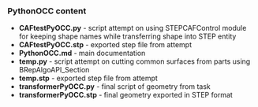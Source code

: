 ### PythonOCC content
- **CAFtestPyOCC.py** - script attempt on using STEPCAFControl module for keeping shape names while transferring shape into STEP entity
- **CAFtestPyOCC.stp** - exported step file from attempt
- **PythonOCC.md** - main documentation
- **temp.py** - script attempt on cutting common surfaces from parts using BRepAlgoAPI_Section
- **temp.stp** - exported step file from attempt
- **transformerPyOCC.py** - final script of geometry from task
- **transformerPyOCC.stp** -  final geometry exported in STEP format

